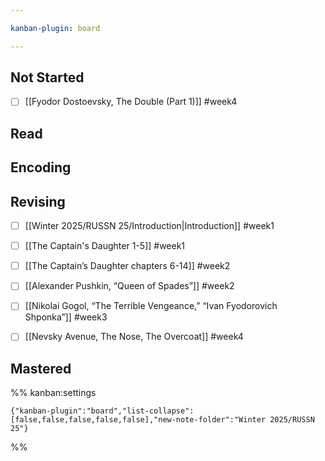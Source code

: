 ```yaml
---

kanban-plugin: board

---
```


## Not Started

- [ ] [[Fyodor Dostoevsky, The Double (Part 1)]] #week4


## Read



## Encoding



## Revising

- [ ] [[Winter 2025/RUSSN 25/Introduction|Introduction]] #week1
- [ ] [[The Captain's Daughter 1-5]] #week1
- [ ] [[The Captain’s Daughter chapters 6-14]] #week2
- [ ] [[Alexander Pushkin, “Queen of Spades”]] #week2
- [ ] [[Nikolai Gogol, “The Terrible Vengeance,” “Ivan Fyodorovich Shponka”]]  #week3
- [ ] [[Nevsky Avenue, The Nose, The Overcoat]] #week4


## Mastered





%% kanban:settings
```
{"kanban-plugin":"board","list-collapse":[false,false,false,false,false],"new-note-folder":"Winter 2025/RUSSN 25"}
```
%%